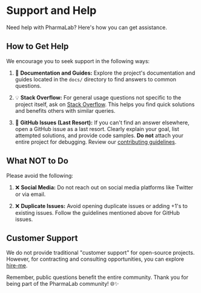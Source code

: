 # Support and Help

Need help with PharmaLab? Here's how you can get assistance.

## How to Get Help

We encourage you to seek support in the following ways:

1. :book: **Documentation and Guides:** Explore the project's documentation and guides located in the `docs/` directory to find answers to common questions.

2. :bulb: **Stack Overflow:** For general usage questions not specific to the project itself, ask on [Stack Overflow](https://stackoverflow.com). This helps you find quick solutions and benefits others with similar queries.

3. :memo: **GitHub Issues (Last Resort):** If you can't find an answer elsewhere, open a GitHub issue as a last resort. Clearly explain your goal, list attempted solutions, and provide code samples. **Do not** attach your entire project for debugging. Review our [contributing guidelines](CONTRIBUTING.md).

## What NOT to Do

Please avoid the following:

1. :x: **Social Media:** Do not reach out on social media platforms like Twitter or via email.

2. :x: **Duplicate Issues:** Avoid opening duplicate issues or adding +1's to existing issues. Follow the guidelines mentioned above for GitHub issues.

## Customer Support

We do not provide traditional "customer support" for open-source projects. However, for contracting and consulting opportunities, you can explore [hire-me](https://www.jessesquires.com/hire-me/).

Remember, public questions benefit the entire community. Thank you for being part of the PharmaLab community! 🌐✨

